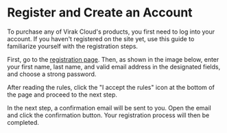 # Register and Create an Account

To purchase any of Virak Cloud's products, you first need to log into your account. If you haven't registered on the site yet, use this guide to familiarize yourself with the registration steps.

First, go to the [registration page](https://panel.virakcloud.com/user/register). Then, as shown in the image below, enter your first name, last name, and valid email address in the designated fields, and choose a strong password.

After reading the rules, click the "I accept the rules" icon at the bottom of the page and proceed to the next step.

<DarkModeImage
  dark-src="/images/guides/en/dark/user/register.png"
  light-src="/images/guides/en/light/user/register.png"
  alt="Registration"
/>

In the next step, a confirmation email will be sent to you. Open the email and click the confirmation button. Your registration process will then be completed.

